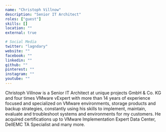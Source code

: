 ```yaml
---
name: "Christoph Villnow"
description: "Senior IT Architect"
roles: ["guest"]
skills: []
location: ""
external: true

# Social Media
twitter: "lagndary"
website: ""
facebook: ""
linkedin: ""
github: ""
pinterest: ""
instagram: ""
youtube: ""
---
```


Christoph Villnow is a Senior IT Architect at unique projects GmbH & Co. KG and four times VMware vExpert with more than 14 years of experience focused and specialized on VMware environments, storage products and backup strategies, constantly using his skills to implement, maintain, evaluate and troubleshoot systems and environments for my customers. He acquired certifications up to VMware Implementation Expert Data Center, DellEMC TA Specialist and many more.
